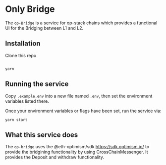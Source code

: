 # Only Bridge

The `op-Bridge` is a service for op-stack chains which provides a functional UI for the Bridging between L1 and L2.

## Installation

Clone this repo

```

yarn 
```

## Running the service

Copy `.example.env` into a new file named `.env`, then set the environment variables listed there.



Once your environment variables or flags have been set, run the service via:

```
yarn start
```

## What this service does

The `op-bridge` uses the @eth-optimism/sdk https://sdk.optimism.io/ to provide the bridgining functionality by using CrossChainMessenger. It provides the Deposit and withdraw functionality.


